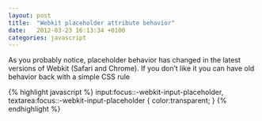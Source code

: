 ```yaml
---
layout: post
title:  "Webkit placeholder attribute behavior"
date:   2012-03-23 16:13:34 +0100
categories: javascript
---
```

As you probably notice, placeholder behavior has changed in the latest versions of Webkit (Safari and Chrome). If you don’t like it you can have old behavior back with a simple CSS rule

{% highlight javascript %}
input:focus::-webkit-input-placeholder, textarea:focus::-webkit-input-placeholder {
  color:transparent;
}
{% endhighlight %}
